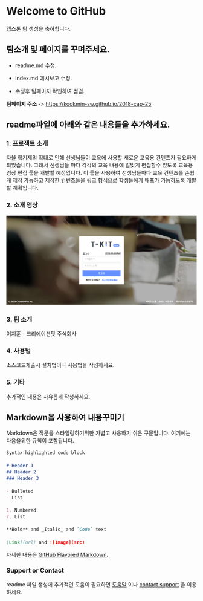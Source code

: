 # Welcome to GitHub

캡스톤 팀 생성을 축하합니다.

## 팀소개 및 페이지를 꾸며주세요.

- readme.md 수정.

- index.md 예시보고 수정.

- 수정후 팀페이지 확인하여 점검.

**팀페이지 주소** -> https://kookmin-sw.github.io/2018-cap-25 


## readme파일에 아래와 같은 내용들을 추가하세요.

### 1. 프로잭트 소개

자율 학기제의 확대로 인해 선생님들이 교육에 사용할 새로운 교육용 컨텐츠가 필요하게 되었습니다. 그래서 선생님들 마다 각각의 교육 내용에
알맞게 편집할수 있도록 교육용 영상 편집 툴을 개발할 예정입니다.
이 툴을 사용하여 선생님들마다 교육 컨텐츠를 손쉽게 제작 가능하고
제작한 컨텐츠들을 링크 형식으로 학생들에게 배포가 가능하도록
개발할 계획입니다.

### 2. 소개 영상

[![image](docs/img.png)](https://www.youtube.com/watch?v=zhr5L1FFHkI&feature=youtu.be)

### 3. 팀 소개

이지훈 - 크리에이션팟 주식회사

### 4. 사용법

소스코드제출시 설치법이나 사용법을 작성하세요.

### 5. 기타

추가적인 내용은 자유롭게 작성하세요.


## Markdown을 사용하여 내용꾸미기

Markdown은 작문을 스타일링하기위한 가볍고 사용하기 쉬운 구문입니다. 여기에는 다음을위한 규칙이 포함됩니다.

```markdown
Syntax highlighted code block

# Header 1
## Header 2
### Header 3

- Bulleted
- List

1. Numbered
2. List

**Bold** and _Italic_ and `Code` text

[Link](url) and ![Image](src)
```

자세한 내용은 [GitHub Flavored Markdown](https://guides.github.com/features/mastering-markdown/).

### Support or Contact

readme 파일 생성에 추가적인 도움이 필요하면 [도움말](https://help.github.com/articles/about-readmes/) 이나 [contact support](https://github.com/contact) 을 이용하세요.
